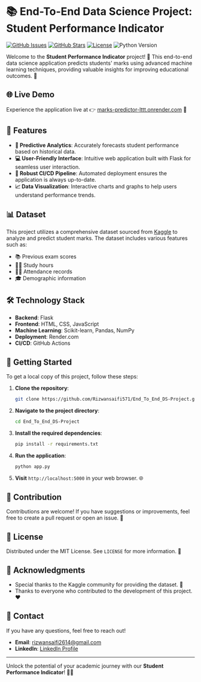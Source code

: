 # 📚 End-To-End Data Science Project: Student Performance Indicator

[![GitHub Issues](https://img.shields.io/github/issues/Rizwansaifi571/End_To_End_DS-Project)](https://github.com/Rizwansaifi571/End_To_End_DS-Project/issues) 
[![GitHub Stars](https://img.shields.io/github/stars/Rizwansaifi571/End_To_End_DS-Project)](https://github.com/Rizwansaifi571/End_To_End_DS-Project/stargazers)
[![License](https://img.shields.io/badge/license-MIT-brightgreen)](https://opensource.org/licenses/MIT)
![Python Version](https://img.shields.io/badge/python-3.8%2B-blue)

Welcome to the **Student Performance Indicator** project! 🎉 This end-to-end data science application predicts students' marks using advanced machine learning techniques, providing valuable insights for improving educational outcomes. 🚀



## 🌐 Live Demo

Experience the application live at 👉 [marks-predictor-lttt.onrender.com](https://marks-predictor-lttt.onrender.com/) 🎉

## 🌟 Features

- **🔮 Predictive Analytics**: Accurately forecasts student performance based on historical data.
- **💻 User-Friendly Interface**: Intuitive web application built with Flask for seamless user interaction.
- **🔧 Robust CI/CD Pipeline**: Automated deployment ensures the application is always up-to-date.
- **📈 Data Visualization**: Interactive charts and graphs to help users understand performance trends.

## 📊 Dataset

This project utilizes a comprehensive dataset sourced from [Kaggle](https://www.kaggle.com/datasets) to analyze and predict student marks. The dataset includes various features such as:

- 📚 Previous exam scores
- 🧑‍🏫 Study hours
- 👩‍🎓 Attendance records
- 🎓 Demographic information

## 🛠️ Technology Stack

- **Backend**: Flask
- **Frontend**: HTML, CSS, JavaScript
- **Machine Learning**: Scikit-learn, Pandas, NumPy
- **Deployment**: Render.com
- **CI/CD**: GitHub Actions

## 🚀 Getting Started

To get a local copy of this project, follow these steps:

1. **Clone the repository**:
   ```bash
   git clone https://github.com/Rizwansaifi571/End_To_End_DS-Project.git
   ```
   
2. **Navigate to the project directory**:
   ```bash
   cd End_To_End_DS-Project
   ```

3. **Install the required dependencies**:
   ```bash
   pip install -r requirements.txt
   ```

4. **Run the application**:
   ```bash
   python app.py
   ```

5. **Visit** `http://localhost:5000` in your web browser. 🌐


## 🤝 Contribution

Contributions are welcome! If you have suggestions or improvements, feel free to create a pull request or open an issue. 💬

## 📄 License

Distributed under the MIT License. See `LICENSE` for more information. 📜

## 🙌 Acknowledgments

- Special thanks to the Kaggle community for providing the dataset. 👏
- Thanks to everyone who contributed to the development of this project. ❤️

## 📧 Contact

If you have any questions, feel free to reach out!

- **Email**: rizwansaifi2614@gmail.com
- **LinkedIn**: [LinkedIn Profile](https://www.linkedin.com/in/rizwansaifi2614/)

---

Unlock the potential of your academic journey with our **Student Performance Indicator**! 📘✨
